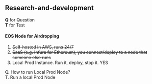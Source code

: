 ## Research-and-development

**Q** for Question  
**T** for Test

#### EOS Node for Airdropping
1. ~~Self-hosted in AWS, runs 24/7~~
2. ~~SaaS (e.g. Infura for Ethereum), you connect/deploy to a node that someone else runs~~
3. Local Prod Instance. Run it, deploy, stop it. YES

Q. How to run Local Prod Node?  
T. Run a local Prod Node
